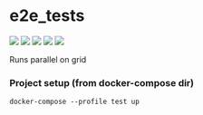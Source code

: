 # e2e_tests

![](https://img.shields.io/badge/selenium-3.141.0-blue) ![](https://img.shields.io/badge/selenium%20grid-4-%23625c98) ![](https://img.shields.io/badge/unittest-3.10-blue) ![](https://img.shields.io/badge/concurrent.futures-3.10-blue) ![](https://img.shields.io/badge/html--testRunner-1.2.1-blue)  

Runs parallel on grid

### Project setup (from docker-compose dir)
```
docker-compose --profile test up
```

